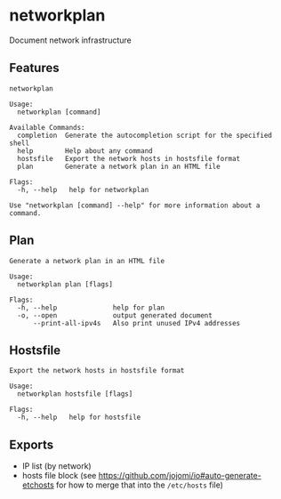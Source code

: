 # networkplan
Document network infrastructure

## Features

``` text
networkplan

Usage:
  networkplan [command]

Available Commands:
  completion  Generate the autocompletion script for the specified shell
  help        Help about any command
  hostsfile   Export the network hosts in hostsfile format
  plan        Generate a network plan in an HTML file

Flags:
  -h, --help   help for networkplan

Use "networkplan [command] --help" for more information about a command.
```

## Plan

``` text
Generate a network plan in an HTML file

Usage:
  networkplan plan [flags]

Flags:
  -h, --help              help for plan
  -o, --open              output generated document
      --print-all-ipv4s   Also print unused IPv4 addresses
```

## Hostsfile

``` text
Export the network hosts in hostsfile format

Usage:
  networkplan hostsfile [flags]

Flags:
  -h, --help   help for hostsfile
```


## Exports

- IP list (by network)
- hosts file block (see https://github.com/jojomi/io#auto-generate-etchosts for how to merge that into the `/etc/hosts` file)
